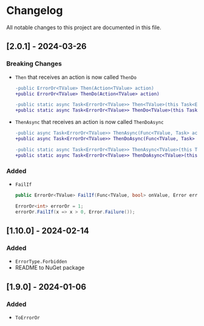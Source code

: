 # Changelog

All notable changes to this project are documented in this file.

## [2.0.1] - 2024-03-26

### Breaking Changes

- `Then` that receives an action is now called `ThenDo`

    ```diff
    -public ErrorOr<TValue> Then(Action<TValue> action)
    +public ErrorOr<TValue> ThenDo(Action<TValue> action)
    ```

    ```diff
    -public static async Task<ErrorOr<TValue>> Then<TValue>(this Task<ErrorOr<TValue>> errorOr, Action<TValue> action)
    +public static async Task<ErrorOr<TValue>> ThenDo<TValue>(this Task<ErrorOr<TValue>> errorOr, Action<TValue> action)
    ```

- `ThenAsync` that receives an action is now called `ThenDoAsync`

    ```diff
    -public async Task<ErrorOr<TValue>> ThenAsync(Func<TValue, Task> action)
    +public async Task<ErrorOr<TValue>> ThenDoAsync(Func<TValue, Task> action)
    ```

    ```diff
    -public static async Task<ErrorOr<TValue>> ThenAsync<TValue>(this Task<ErrorOr<TValue>> errorOr, Func<TValue, Task> action)
    +public static async Task<ErrorOr<TValue>> ThenDoAsync<TValue>(this Task<ErrorOr<TValue>> errorOr, Func<TValue, Task> action)
    ```

### Added

- `FailIf`

    ```csharp
    public ErrorOr<TValue> FailIf(Func<TValue, bool> onValue, Error error)
    ```

    ```csharp
    ErrorOr<int> errorOr = 1;
    errorOr.FailIf(x => x > 0, Error.Failure());
    ```

## [1.10.0] - 2024-02-14

### Added

- `ErrorType.Forbidden`
- README to NuGet package

## [1.9.0] - 2024-01-06

### Added

- `ToErrorOr`
